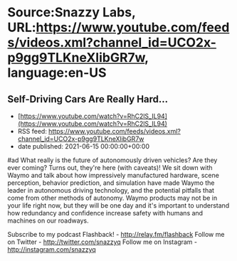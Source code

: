 # Source:Snazzy Labs, URL:https://www.youtube.com/feeds/videos.xml?channel_id=UCO2x-p9gg9TLKneXlibGR7w, language:en-US

## Self-Driving Cars Are Really Hard...
 - [https://www.youtube.com/watch?v=RhC2lS_IL94](https://www.youtube.com/watch?v=RhC2lS_IL94)
 - RSS feed: https://www.youtube.com/feeds/videos.xml?channel_id=UCO2x-p9gg9TLKneXlibGR7w
 - date published: 2021-06-15 00:00:00+00:00

#ad What really is the future of autonomously driven vehicles? Are they ever coming? Turns out, they're here (with caveats)! We sit down with Waymo and talk about how impressively manufactured hardware, scene perception, behavior prediction, and simulation have made Waymo the leader in autonomous driving technology, and the potential pitfalls that come from other methods of autonomy. Waymo products may not be in your life right now, but they will be one day and it's important to understand how redundancy and confidence increase safety with humans and machines on our roadways.

Subscribe to my podcast Flashback! - http://relay.fm/flashback
Follow me on Twitter - http://twitter.com/snazzyq
Follow me on Instagram - http://instagram.com/snazzyq

